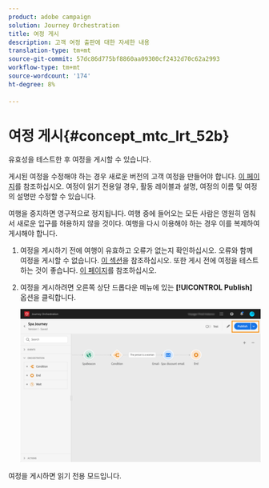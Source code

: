 ```yaml
---
product: adobe campaign
solution: Journey Orchestration
title: 여정 게시
description: 고객 여정 출판에 대한 자세한 내용
translation-type: tm+mt
source-git-commit: 57dc86d775bf8860aa09300cf2432d70c62a2993
workflow-type: tm+mt
source-wordcount: '174'
ht-degree: 8%

---
```



# 여정 게시{#concept_mtc_lrt_52b}

유효성을 테스트한 후 여정을 게시할 수 있습니다.

게시된 여정을 수정해야 하는 경우 새로운 버전의 고객 여정을 만들어야 합니다. [이 페이지](../building-journeys/journey-versions.md)를 참조하십시오. 여정이 읽기 전용일 경우, 활동 레이블과 설명, 여정의 이름 및 여정의 설명만 수정할 수 있습니다.

여행을 중지하면 영구적으로 정지됩니다. 여행 중에 들어오는 모든 사람은 영원히 멈춰서 새로운 입구를 허용하지 않을 것이다. 여행을 다시 이용해야 하는 경우 이를 복제하여 게시해야 합니다.

1. 여정을 게시하기 전에 여행이 유효하고 오류가 없는지 확인하십시오. 오류와 함께 여정을 게시할 수 없습니다. [이 섹션](../about/troubleshooting.md#section_h3q_kqk_fhb)을 참조하십시오. 또한 게시 전에 여정을 테스트하는 것이 좋습니다. [이 페이지](../building-journeys/testing-the-journey.md)를 참조하십시오.
1. 여정을 게시하려면 오른쪽 상단 드롭다운 메뉴에 있는 **[!UICONTROL Publish]** 옵션을 클릭합니다.

   ![](../assets/journeyuc1_18.png)

여정을 게시하면 읽기 전용 모드입니다.
